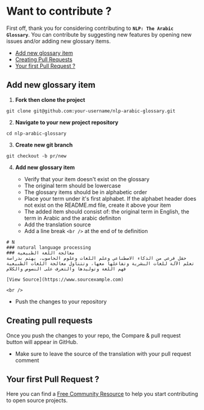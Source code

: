 # Want to contribute ?
First off, thank you for considering contributing to __`NLP: The Arabic Glossary`__. You can contribute by suggesting new features by opening new issues and/or adding new glossary items.

* [Add new glossary item](#add-new-glossary-item)
* [Creating Pull Requests](#creating-pull-requests)
* [Your first Pull Request ?](#your-first-pull-request-)

## Add new glossary item

1. __Fork then clone the project__

```
git clone git@github.com:your-username/nlp-arabic-glossary.git
```


2. __Navigate to your new project repository__

```
cd nlp-arabic-glossary
```


3. __Create new git branch__

```
git checkout -b pr/new
```

4. __Add new glossary item__

    * Verify that your item doesn't exist on the glossary
    * The original term should be lowercase
    * The glossary items should be in alphabetic order
    * Place your term under it's first alphabet. If the alphabet header does not exist on the README.md file, create it above your item
    * The added item should consist of: the original term in English, the term in Arabic and the arabic definiton
    * Add the translation source
    * Add a line break `<br />` at the end of te definition

```
# N
### natural language processing
### معالجة اللغة الطبيعية
حقل فرعي من الذكاء الاصطناعي وعلم اللغات وعلوم الحاسوب، يهتم بدراسة تعلم الآلة للغات البشرية وتفاعلها معها، وتتناول معالجة اللغات الطبيعية فهم اللغة وتوليدها والتعرف على النصوص والكلام

[View Source](https://www.sourcexample.com)

<br />

```
* Push the changes to your repository
    
## Creating pull requests
Once you push the changes to your repo, the Compare & pull request button will appear in GitHub.
* Make sure to leave the source of the translation with your pull request comment

## Your first Pull Request ?
Here you can find a [Free Community Resource](https://egghead.io/courses/how-to-contribute-to-an-open-source-project-on-github) to help you start contributing to open source projects.

<br />
<br />
